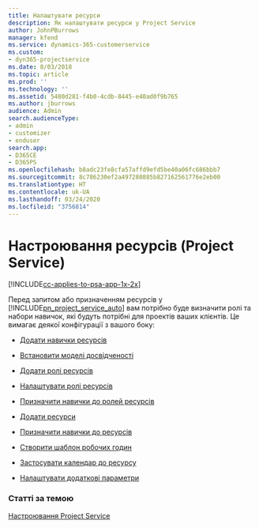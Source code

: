 ```yaml
---
title: Налаштувати ресурси
description: Як налаштувати ресурси у Project Service
author: JohnPBurrows
manager: kfend
ms.service: dynamics-365-customerservice
ms.custom:
- dyn365-projectservice
ms.date: 8/03/2018
ms.topic: article
ms.prod: ''
ms.technology: ''
ms.assetid: 5480d281-f4b0-4cdb-8445-e40ad0f9b765
ms.author: jburrows
audience: Admin
search.audienceType:
- admin
- customizer
- enduser
search.app:
- D365CE
- D365PS
ms.openlocfilehash: b8adc23fe8cfa57affd9efd5be40a06fc686bbb7
ms.sourcegitcommit: 8c786230ef2a497280885b827162561776e2eb00
ms.translationtype: HT
ms.contentlocale: uk-UA
ms.lasthandoff: 03/24/2020
ms.locfileid: "3756814"
---
```

# <a name="set-up-resources-project-service"></a>Настроювання ресурсів (Project Service)

[!INCLUDE[cc-applies-to-psa-app-1x-2x](../includes/cc-applies-to-psa-app-1x-2x.md)]

Перед запитом або призначенням ресурсів у [!INCLUDE[pn_project_service_auto](../includes/pn-project-service-auto.md)] вам потрібно буде визначити ролі та набори навичок, які будуть потрібні для проектів ваших клієнтів. Це вимагає деякої конфігурації з вашого боку:  
  
-   [Додати навички ресурсів](../project-service/add-resource-skills.md)  
  
-   [Встановити моделі досвідченості](../project-service/set-up-proficiency-models.md)  
  
-   [Додати ролі ресурсів](../project-service/add-resource-roles.md)  
  
-   [Налаштувати ролі ресурсів](../project-service/configure-resource-roles.md)  
  
-   [Призначити навички до ролей ресурсів](../project-service/associate-skills-with-resource-roles.md)  
  
-   [Додати ресурси](../project-service/add-resources.md)  
  
-   [Призначити навички до ресурсів](../project-service/associate-skills-with-resources.md)  
  
-   [Створити шаблон робочих годин](../project-service/create-work-hours-template.md)  
  
-   [Застосувати календар до ресурсу](../project-service/apply-calendar-resource.md)  
  
-   [Налаштувати додаткові параметри](../project-service/configure-additional-parameters-settings.md)  
  
### <a name="see-also"></a>Статті за темою  
 [Настроювання Project Service](../project-service/configure.md)
